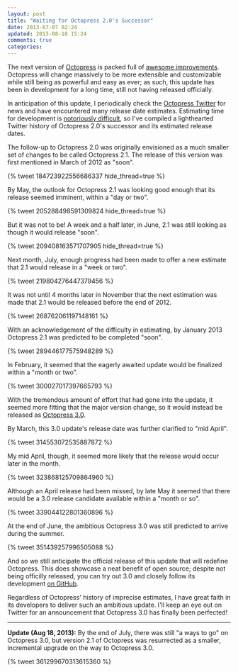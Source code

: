 ```yaml
---
layout: post
title: "Waiting for Octopress 2.0's Successor"
date: 2013-07-07 02:24
updated: 2013-08-18 15:24
comments: true
categories:
---
```


The next version of [Octopress](http://octopress.org/) is packed full of
[awesome improvements](https://gist.github.com/imathis/e9c2ee2406e93c4269e8).
Octopress will change massively to be more extensible and customizable while
still being as powerful and easy as ever; as such, this update has been in
development for a long time, still not having released officially.

In anticipation of this update, I periodically check the
[Octopress Twitter](https://twitter.com/octopress) for news and have
encountered many release date estimates. Estimating time for development is
[notoriously difficult](http://blog.hut8labs.com/coding-fast-and-slow.html),
so I've compiled a lighthearted Twitter history of Octopress 2.0's
successor and its estimated release dates.

<!-- more -->

The follow-up to Octopress 2.0 was originally envisioned as a much smaller set
of changes to be called Octopress 2.1. The release of this version was first
mentioned in March of 2012 as "soon".

{% tweet 184723922556686337 hide_thread=true %}

By May, the outlook for Octopress 2.1 was looking good enough that its release
seemed imminent, within a "day or two".

{% tweet 205288498591309824 hide_thread=true %}

But it was not to be! A week and a half later, in June, 2.1 was still looking
as though it would release "soon".

{% tweet 209408163571707905 hide_thread=true %}

Next month, July, enough progress had been made to offer a new estimate that
2.1 would release in a "week or two".

{% tweet 219804276447379456 %}

It was not until 4 months later in November that the next estimation was made
that 2.1 would be released before the end of 2012.

{% tweet 268762061197148161 %}

With an acknowledgement of the difficulty in estimating, by January 2013
Octopress 2.1 was predicted to be completed "soon".

{% tweet 289446177575948289 %}

In February, it seemed that the eagerly awaited update would be finalized
within a "month or two".

{% tweet 300027017397665793 %}

With the tremendous amount of effort that had gone into the update, it seemed
more fitting that the major version change, so it would instead be released as
[Octopress 3.0](https://twitter.com/octopress/status/306972342582657026).

By March, this 3.0 update's release date was further clarified to "mid April".

{% tweet 314553072535887872 %}

My mid April, though, it seemed more likely that the release would occur
later in the month.

{% tweet 323868125709864960 %}

Although an April release had been missed, by late May it seemed that there
would be a 3.0 release candidate available within a "month or so".

{% tweet 339044122801360896 %}

At the end of June, the ambitious Octopress 3.0 was still predicted to arrive
during the summer.

{% tweet 351439257996505088 %}

And so we still anticipate the official release of this update that will
redefine Octopress. This does showcase a neat benefit of open source;
despite not being officilly released, you can try out 3.0 and closely follow
its development [on GitHub](https://github.com/imathis/octopress/tree/2.1).

Regardless of Octopress' history of imprecise estimates, I have great faith in
its developers to deliver such an ambitious update. I'll keep an eye out on
Twitter for an announcement that Octopress 3.0 has finally been perfected!

----

**Update (Aug 18, 2013):**
By the end of July, there was still "a ways to go" on Octopress 3.0, but
version 2.1 of Octopress was resurrected as a smaller, incremental upgrade on
the way to Octopress 3.0.

{% tweet 361299670313615360 %}
